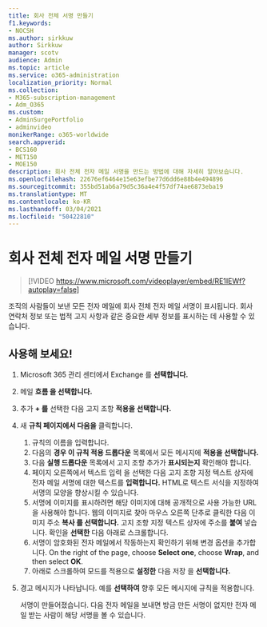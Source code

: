 ```yaml
---
title: 회사 전체 서명 만들기
f1.keywords:
- NOCSH
ms.author: sirkkuw
author: Sirkkuw
manager: scotv
audience: Admin
ms.topic: article
ms.service: o365-administration
localization_priority: Normal
ms.collection:
- M365-subscription-management
- Adm_O365
ms.custom:
- AdminSurgePortfolio
- adminvideo
monikerRange: o365-worldwide
search.appverid:
- BCS160
- MET150
- MOE150
description: 회사 전체 전자 메일 서명을 만드는 방법에 대해 자세히 알아보습니다.
ms.openlocfilehash: 22676ef6464e15e63efbe77d6dd6e88b4e494896
ms.sourcegitcommit: 355bd51ab6a79d5c36a4e4f57df74ae6873eba19
ms.translationtype: MT
ms.contentlocale: ko-KR
ms.lasthandoff: 03/04/2021
ms.locfileid: "50422810"
---
```

# <a name="create-a-company-wide-email-signature"></a>회사 전체 전자 메일 서명 만들기

> [!VIDEO https://www.microsoft.com/videoplayer/embed/RE1IEWf?autoplay=false]

조직의 사람들이 보낸 모든 전자 메일에 회사 전체 전자 메일 서명이 표시됩니다. 회사 연락처 정보 또는 법적 고지 사항과 같은 중요한 세부 정보를 표시하는 데 사용할 수 있습니다. 

## <a name="try-it"></a>사용해 보세요!

1. Microsoft 365 관리 센터에서 Exchange 를 **선택합니다.**
1. 메일 **흐름 을 선택합니다.**
1. 추가 **+ 를** 선택한 다음 고지 조항 **적용을 선택합니다.**
1. 새 **규칙 페이지에서 다음을** 클릭합니다.
    1. 규칙의 이름을 입력합니다.
    1. 다음의 **경우 이 규칙 적용 드롭다운** 목록에서 모든 메시지에 **적용을 선택합니다.**
    1. 다음 **실행 드롭다운** 목록에서 고지 조항 추가가 **표시되는지** 확인해야 합니다.
    1. 페이지 오른쪽에서 텍스트 입력 을 선택한 다음 고지 조항 지정 텍스트 상자에 전자 메일 서명에 대한 텍스트를 **입력합니다.** HTML로 텍스트 서식을 지정하여 서명의 모양을 향상시킬 수 있습니다.
    1. 서명에 이미지를 표시하려면 해당 이미지에 대해 공개적으로 사용 가능한 URL을 사용해야 합니다. 웹의 이미지로 찾아 마우스 오른쪽 단추로 클릭한 다음 이미지 주소 **복사 를 선택합니다.** 고지 조항 지정 텍스트 상자에 주소를 **붙여** 넣습니다. 확인을 **선택한** 다음 아래로 스크롤합니다.
    1. 서명이 암호화된 전자 메일에서 작동하는지 확인하기 위해 변경 옵션을 추가합니다. On the right of the page, choose **Select one**, choose **Wrap**, and then select **OK**.
    1. 아래로 스크롤하여 모드를 적용으로 **설정한** 다음 저장 을 **선택합니다.**
1. 경고 메시지가 나타납니다. 예를 **선택하여** 향후 모든 메시지에 규칙을 적용합니다.

    서명이 만들어졌습니다. 다음 전자 메일을 보내면 방금 만든 서명이 없지만 전자 메일 받는 사람이 해당 서명을 볼 수 있습니다.
